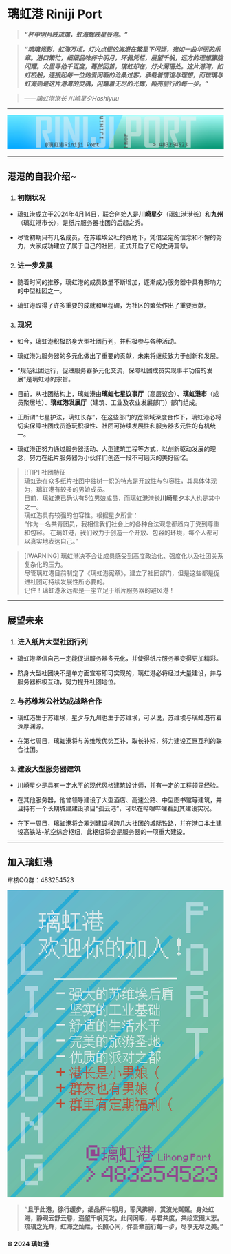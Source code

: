 # 璃虹港 Riniji Port

>  ***“杯中明月映琉璃，虹海辉映星辰港。”***

>  ***“琉璃光影，虹海万顷，灯火点缀的海港在繁星下闪烁，宛如一曲华丽的乐章。港口繁忙，细细品味杯中明月，环佩凭栏，展望千帆，远方的理想朦胧闪耀。众里寻他千百度，蓦然回首，璃虹却在，灯火阑珊处。这片港湾，如虹桥般，连接起每一位热爱闲暇的沧桑过客，承载着情谊与理想，而琉璃与虹海则是这片港湾的灵魂，闪耀着无尽的光辉，照亮前行的每一步。”***

>  *——璃虹港港长 川崎星夕Hoshiyuu*

---

![](./picture/LHG1.webp) 

***

## 港港的自我介绍~

1. ### 初期状况

- 璃虹港成立于2024年4月14日，联合创始人是**川崎星夕**（璃虹港港长）和**九州**（璃虹港市长），是纸片服务器社团的后起之秀。

- 尽管初期只有几名成员，在苏维埃公社的资助下，凭借坚定的信念和不懈的努力，大家成功建立了属于自己的社团，正式开启了它的史诗篇章。

2. ### 进一步发展

- 随着时间的推移，璃虹港的成员数量不断增加，逐渐成为服务器中具有影响力的中型社团之一。

- 璃虹港取得了许多重要的成就和里程碑，为社区的繁荣作出了重要贡献。

3. ### 现况

- 如今，璃虹港积极跻身大型社团行列，并积极参与各种活动。

- 璃虹港为服务器的多元化做出了重要的贡献，未来将继续致力于创新和发展。

- “规范社团运行，促进服务器多元化交流，保障社团成员实现事半功倍的发展”是璃虹港的宗旨。

- 目前，从社团结构上，璃虹港由**璃虹七星议事厅**（高层议会）、**璃虹港市**（成员聚居地）、**璃虹港发展厅**（建筑、工业及农业发展部门）部门组成。

- 正所谓“七星护法，璃虹长存”，在这些部门的宽领域深度合作下，璃虹港必将切实保障社团成员游玩积极性、社团可持续发展性和服务器多元性的有机统一。

- 璃虹港正努力通过服务器活动、大型建筑工程等方式，以创新驱动发展的理念，努力在纸片服务器为小伙伴们创造一段不可磨灭的美好回忆。

> [!TIP] 社团特征  
> 璃虹港在众多纸片社团中独树一帜的特点是开放性与包容性，其具体体现为，璃虹港有较多的男娘成员。  
> 目前，璃虹港已确认有5位男娘成员，而璃虹港港长**川崎星夕**本人也是其中之一。  
> 璃虹港具有较强的包容性。根据星夕所言：  
> “作为一名共青团员，我相信我们社会上的各种合法观念都趋向于受到尊重和包容。
> 在璃虹港，我们致力于创造一个开放、包容的环境，每个人都可以真实地表达自己。”

> [!WARNING] 璃虹港决不会让成员感受到高度政治化、强度化以及社团关系复杂化的压力。  
> 尽管璃虹港目前制定了《璃虹港宪章》，建立了社团部门，但是这些都是促进社团可持续发展性所必要的。  
> 记住！璃虹港永远都是一座立足于纸片服务器的避风港！

***

## 展望未来

1. ### 进入纸片大型社团行列

- 璃虹港坚信自己一定能促进服务器多元化，并使得纸片服务器变得更加精彩。

- 跻身大型社团决不是单方面宣布即可实现的，璃虹港必将经过大量建设，并与服务器积极互动，努力提升社团地位。

2. ### 与苏维埃公社达成战略合作

- 璃虹港生于苏维埃，星夕与九州也生于苏维埃，可以说，苏维埃与璃虹港有着深厚渊源。

- 在第七周目，璃虹港将与苏维埃优势互补，取长补短，努力建设互惠互利的联合社团。

3. ### 建设大型服务器建筑

- 川崎星夕是具有一定水平的现代风格建筑设计师，并有一定的工程领导经验。

- 在其他服务器，他曾领导建设了大型酒店、高速公路、中型图书馆等建筑，并且持有一个长期城建建设项目“孤云港”，可以在哔哩哔哩看到其建设实况。

- 在下一周目，璃虹港将会筹划建设横跨几大社团的城际铁路，并在港口本土建设高铁站-航空综合枢纽，此枢纽将会是服务器的一项重大建设。

***

## 加入璃虹港

审核QQ群：483254523

![审核QQ群：483254523](./picture/LHG2.webp)

> **“且于此港，徐行缓步，细品杯中明月，聆风拂柳，赏波光粼粼。身处虹海，静观云舒云卷，遥望千帆竞发。此间闲暇，与君共度，共绘宏图大志。琉璃之光辉，虹海之灿烂，长照心间，伴吾辈前行每一步，尽享无尽之美。”**

#### &copy; 2024 璃虹港